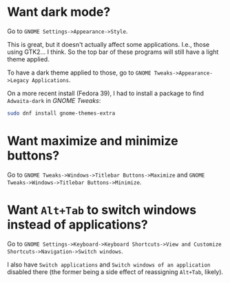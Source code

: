 # Want dark mode?
Go to `GNOME Settings->Appearance->Style`.

This is great, but it doesn't actually affect some applications. I.e., those using GTK2... I think. So the top bar of these programs will still have a light theme applied.

To have a dark theme applied to those, go to `GNOME Tweaks->Appearance->Legacy Applications`.

On a more recent install (Fedora 39), I had to install a package to find `Adwaita-dark` in *GNOME Tweaks*:
```bash
sudo dnf install gnome-themes-extra
```

# Want maximize and minimize buttons?
Go to `GNOME Tweaks->Windows->Titlebar Buttons->Maximize` and `GNOME Tweaks->Windows->Titlebar Buttons->Minimize`.

# Want `Alt+Tab` to switch windows instead of applications?
Go to `GNOME Settings->Keyboard->Keyboard Shortcuts->View and Customize Shortcuts->Navigation->Switch windows`.

I also have `Switch applications` and `Switch windows of an application` disabled there (the former being a side effect of reassigning `Alt+Tab`, likely).
